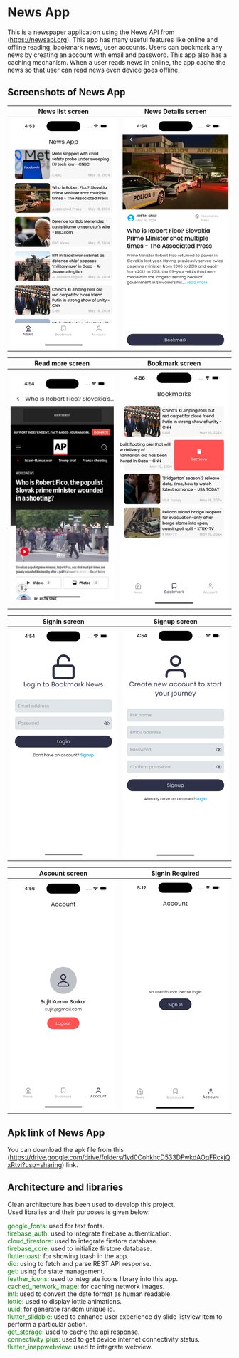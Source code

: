 # News App
This is a newspaper application using the News API from (https://newsapi.org).
This app has many useful features like online and offline reading, bookmark news, user accounts. Users can bookmark any news by creating an account with email and password. This app also has a caching mechanism. When a user reads news in online, the app cache the news so that user can read news even device goes offline.

## Screenshots of News App
| News list screen                               | News Details screen                               |
|------------------------------------------------|---------------------------------------------------|
| ![image info](assets/app_ss/news.png)          | ![image info](assets/app_ss/news_details.png)     |

| Read more screen                               | Bookmark screen                                   |
|------------------------------------------------|---------------------------------------------------|
| ![image info](assets/app_ss/read_more.png)     | ![image info](assets/app_ss/bookmark.png)         |

| Signin screen                                  | Signup screen                                     |
|------------------------------------------------|---------------------------------------------------|
| ![image info](assets/app_ss/signin.png)        | ![image info](assets/app_ss/signup.png)           |

| Account screen                                 | Signin Required                                   |
|------------------------------------------------|---------------------------------------------------|
| ![image info](assets/app_ss/account.png)       | ![image info](assets/app_ss/required_signin.png)  |


## Apk link of News App
You can download the apk file from this (https://drive.google.com/drive/folders/1yd0CohkhcD533DFwkdAOqFRckjQxRtvi?usp=sharing) link.


## Architecture and libraries
Clean architecture has been used to develop this project.<br>
Used libralies and their purposes is given below:

<span style="color:green">google_fonts:</span>           used for text fonts.<br>
<span style="color:green">firebase_auth:</span>          used to integrate firebase authentication.<br>
<span style="color:green">cloud_firestore:</span>        used to integrate firstore database.<br>
<span style="color:green">firebase_core:</span>          used to initialize firstore database.<br>
<span style="color:green">fluttertoast:</span>           for showing toash in the app.<br>
<span style="color:green">dio: </span>                   using to fetch and parse REST API response.<br>
<span style="color:green">get: </span>                   using for state management.<br>
<span style="color:green">feather_icons:</span>          used to integrate icons library into this app.<br>
<span style="color:green">cached_network_image:</span>   for caching network images.<br>
<span style="color:green">intl: </span>                  used to convert the date format as human readable.<br>
<span style="color:green">lottie:</span>                 used to display lottie animations.<br>
<span style="color:green">uuid:</span>                   for generate random unique id.<br>
<span style="color:green">flutter_slidable:</span>       used to enhance user experience dy slide listview item to perform a particular action.<br>
<span style="color:green">get_storage:</span>            used to cache the api response.<br>
<span style="color:green">connectivity_plus:</span>      used to get device internet connectivity status.<br>
<span style="color:green">flutter_inappwebview:</span>   used to integrate webview.<br>